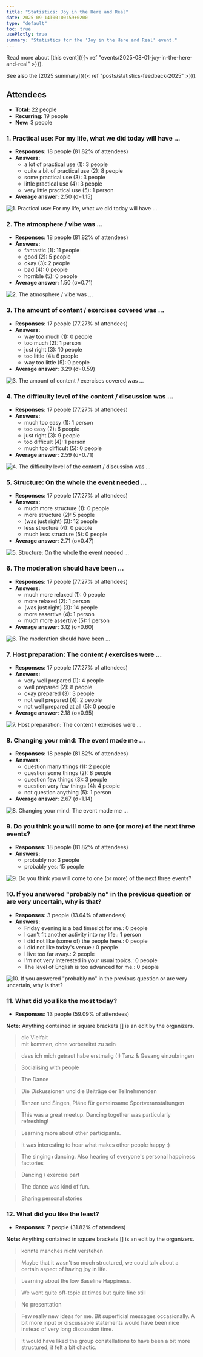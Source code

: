 ```yaml
---
title: "Statistics: Joy in the Here and Real"
date: 2025-09-14T00:00:59+0200
type: "default"
toc: true
usePlotly: true
summary: "Statistics for the 'Joy in the Here and Real' event."
---
```


Read more about [this event]({{< ref "events/2025-08-01-joy-in-the-here-and-real" >}}).

See also the [2025 summary]({{< ref "posts/statistics-feedback-2025" >}}).

## Attendees

* **Total:** 22 people
* **Recurring:** 19 people
* **New:** 3 people

### 1. Practical use: For my life, what we did today will have ...

* **Responses:** 18 people (81.82% of attendees)
* **Answers:**
  * a lot of practical use (1): 3 people
  * quite a bit of practical use (2): 8 people
  * some practical use (3): 3 people
  * little practical use (4): 3 people
  * very little practical use (5): 1 person
* **Average answer:** 2.50 (σ=1.15)

![1. Practical use: For my life, what we did today will have ...](./1-practical-use-for-my-life-what-we-did-today-will-have.png)

### 2. The atmosphere / vibe was ...

* **Responses:** 18 people (81.82% of attendees)
* **Answers:**
  * fantastic (1): 11 people
  * good (2): 5 people
  * okay (3): 2 people
  * bad (4): 0 people
  * horrible (5): 0 people
* **Average answer:** 1.50 (σ=0.71)

![2. The atmosphere / vibe was ...](./2-the-atmosphere-vibe-was.png)

### 3. The amount of content / exercises covered was ...

* **Responses:** 17 people (77.27% of attendees)
* **Answers:**
  * way too much (1): 0 people
  * too much (2): 1 person
  * just right (3): 10 people
  * too little (4): 6 people
  * way too little (5): 0 people
* **Average answer:** 3.29 (σ=0.59)

![3. The amount of content / exercises covered was ...](./3-the-amount-of-content-exercises-covered-was.png)

### 4. The difficulty level of the content / discussion was ...

* **Responses:** 17 people (77.27% of attendees)
* **Answers:**
  * much too easy (1): 1 person
  * too easy (2): 6 people
  * just right (3): 9 people
  * too difficult (4): 1 person
  * much too difficult (5): 0 people
* **Average answer:** 2.59 (σ=0.71)

![4. The difficulty level of the content / discussion was ...](./4-the-difficulty-level-of-the-content-discussion-was.png)

### 5. Structure: On the whole the event needed ...

* **Responses:** 17 people (77.27% of attendees)
* **Answers:**
  * much more structure (1): 0 people
  * more structure (2): 5 people
  * (was just right) (3): 12 people
  * less structure (4): 0 people
  * much less structure (5): 0 people
* **Average answer:** 2.71 (σ=0.47)

![5. Structure: On the whole the event needed ...](./5-structure-on-the-whole-the-event-needed.png)

### 6. The moderation should have been ...

* **Responses:** 17 people (77.27% of attendees)
* **Answers:**
  * much more relaxed (1): 0 people
  * more relaxed (2): 1 person
  * (was just right) (3): 14 people
  * more assertive (4): 1 person
  * much more assertive (5): 1 person
* **Average answer:** 3.12 (σ=0.60)

![6. The moderation should have been ...](./6-the-moderation-should-have-been.png)

### 7. Host preparation: The content / exercises were ...

* **Responses:** 17 people (77.27% of attendees)
* **Answers:**
  * very well prepared (1): 4 people
  * well prepared (2): 8 people
  * okay prepared (3): 3 people
  * not well prepared (4): 2 people
  * not well prepared at all (5): 0 people
* **Average answer:** 2.18 (σ=0.95)

![7. Host preparation: The content / exercises were ...](./7-host-preparation-the-content-exercises-were.png)

### 8. Changing your mind: The event made me ...

* **Responses:** 18 people (81.82% of attendees)
* **Answers:**
  * question many things (1): 2 people
  * question some things (2): 8 people
  * question few things (3): 3 people
  * question very few things (4): 4 people
  * not question anything (5): 1 person
* **Average answer:** 2.67 (σ=1.14)

![8. Changing your mind: The event made me ...](./8-changing-your-mind-the-event-made-me.png)

### 9. Do you think you will come to one (or more) of the next three events?

* **Responses:** 18 people (81.82% of attendees)
* **Answers:**
  * probably no: 3 people
  * probably yes: 15 people

![9. Do you think you will come to one (or more) of the next three events?](./9-do-you-think-you-will-come-to-one-or-more-of-the-next-three-events.png)

### 10. If you answered "probably no" in the previous question or are very uncertain, why is that?

* **Responses:** 3 people (13.64% of attendees)
* **Answers:**
  * Friday evening is a bad timeslot for me.: 0 people
  * I can't fit another activity into my life.: 1 person
  * I did not like (some of) the people here.: 0 people
  * I did not like today's venue.: 0 people
  * I live too far away.: 2 people
  * I'm not very interested in your usual topics.: 0 people
  * The level of English is too advanced for me.: 0 people

![10. If you answered "probably no" in the previous question or are very uncertain, why is that?](./10-if-you-answered-probably-no-in-the-previous-question-or-are-very-uncertain-why-is-that.png)

### 11. What did you like the most today?

* **Responses:** 13 people (59.09% of attendees)

**Note:** Anything contained in square brackets [] is an edit by the organizers.

> die Vielfalt  
> mit kommen, ohne vorbereitet zu sein

> dass ich mich getraut habe erstmalig (!) Tanz & Gesang einzubringen

> Socialising with people 

> The Dance

> Die Diskussionen und die Beiträge der Teilnehmenden 

> Tanzen und Singen, Pläne für gemeinsame Sportveranstaltungen 

> This was a great meetup. Dancing together was particularly refreshing!

> Learning more about other participants.

> It was interesting to hear what makes other people happy :)

> The singing+dancing. Also hearing of everyone's personal happiness factories

> Dancing / exercise part

> The dance was kind of fun. 

> Sharing personal stories
### 12. What did you like the least?

* **Responses:** 7 people (31.82% of attendees)

**Note:** Anything contained in square brackets [] is an edit by the organizers.

> konnte manches nicht verstehen

> Maybe that it wasn’t so much structured, we could talk about a certain aspect of having joy in life. 

> Learning about the low Baseline Happiness.

> We went quite off-topic at times but quite fine still 

> No presentation

> Few really new ideas for me. Bit superficial messages occasionally. A bit more input or discussable statements would have been nice instead of very long discussion time.

> It would have liked the group constellations to have been a bit more structured, it felt a bit chaotic.

